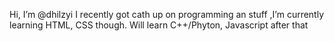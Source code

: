 Hi, I’m @dhilzyi
I recently got cath up on programming an stuff
,I’m currently learning HTML, CSS though.
Will learn C++/Phyton, Javascript after that

<!---
dhilzyi/dhilzyi is a ✨ special ✨ repository because its `README.md` (this file) appears on your GitHub profile.
You can click the Preview link to take a look at your changes.
--->
